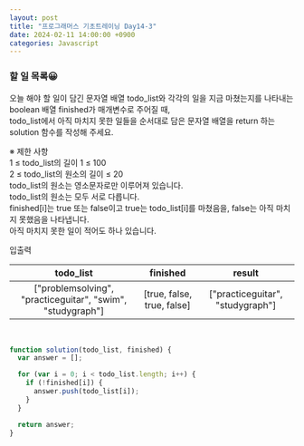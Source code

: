 ```yaml
---
layout: post
title: "프로그래머스 기초트레이닝 Day14-3"
date: 2024-02-11 14:00:00 +0900
categories: Javascript
---
```


### 할 일 목록😀

오늘 해야 할 일이 담긴 문자열 배열 todo_list와 각각의 일을 지금 마쳤는지를 나타내는 boolean 배열 finished가 매개변수로 주어질 때, <br>
todo_list에서 아직 마치지 못한 일들을 순서대로 담은 문자열 배열을 return 하는 solution 함수를 작성해 주세요.<br>

※ 제한 사항<br>
1 ≤ todo_list의 길이 1 ≤ 100<br>
2 ≤ todo_list의 원소의 길이 ≤ 20<br>
todo_list의 원소는 영소문자로만 이루어져 있습니다.<br>
todo_list의 원소는 모두 서로 다릅니다.<br>
finished[i]는 true 또는 false이고 true는 todo_list[i]를 마쳤음을, false는 아직 마치지 못했음을 나타냅니다.<br>
아직 마치지 못한 일이 적어도 하나 있습니다.<br>

입출력 <br>

|                         todo_list                          |          finished          |              result              |
| :--------------------------------------------------------: | :------------------------: | :------------------------------: |
| ["problemsolving", "practiceguitar", "swim", "studygraph"] | [true, false, true, false] | ["practiceguitar", "studygraph"] |

<br>

```javascript
function solution(todo_list, finished) {
  var answer = [];

  for (var i = 0; i < todo_list.length; i++) {
    if (!finished[i]) {
      answer.push(todo_list[i]);
    }
  }

  return answer;
}
```
